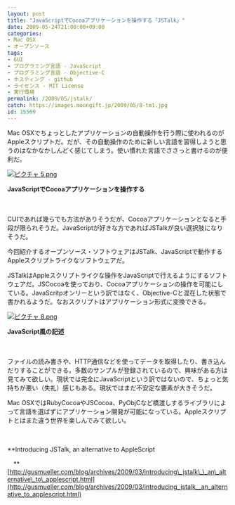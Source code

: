 ```yaml
---
layout: post
title: "JavaScriptでCocoaアプリケーションを操作する「JSTalk」"
date: 2009-05-24T21:00:00+09:00
categories:
- Mac OSX
- オープンソース
tags: 
- GUI
- プログラミング言語 - JavaScript
- プログラミング言語 - Objective-C
- ホスティング - github
- ライセンス - MIT License
- 実行環境
permalink: /2009/05/jstalk/
catch: https://images.moongift.jp/2009/05/8-tm1.jpg
id: 15569
---
```

Mac OSXでちょっとしたアプリケーションの自動操作を行う際に使われるのがAppleスクリプトだ。だが、その自動操作のために新しい言語を習得しようと思うのはなかなかしんどく感じてしまう。使い慣れた言語でささっと書けるのが便利だ。

  

[![ピクチャ 5.png](https://images.moongift.jp/2009/05/5-tm2.jpg)](https://images.moongift.jp/2009/05/52.png)  
  
**JavaScriptでCocoaアプリケーションを操作する**

  

　

  

CUIであれば幾らでも方法がありそうだが、Cocoaアプリケーションとなると手段が限られそうだ。JavaScriptが好きな方であればJSTalkが良い選択肢になりそうだ。

  

今回紹介するオープンソース・ソフトウェアはJSTalk、JavaScriptで動作するAppleスクリプトライクなソフトウェアだ。

  
<!--more-->

JSTalkはAppleスクリプトライクな操作をJavaScriptで行えるようにするソフトウェアだ。JSCocoaを使っており、Cocoaアプリケーションの操作を可能にしている。JavaScritpオンリーという訳ではなく、Objective-Cと混在した状態で書かれるようだ。なおスクリプトはアプリケーション形式に変換できる。

  

[![ピクチャ 8.png](https://images.moongift.jp/2009/05/8-tm1.jpg)](https://images.moongift.jp/2009/05/85.png)  
  
**JavaScript風の記述**

  

　

  

ファイルの読み書きや、HTTP通信などを使ってデータを取得したり、書き込んだりすることができる。多数のサンプルが登録されているので、興味がある方は見てみて欲しい。現状では完全にJavaScriptという訳ではないので、ちょっと気持ちが悪い（失礼）感じもある。現状ではまだ不安定な要素が大きそうだ。

  

Mac OSXではRubyCocoaやJSCocoa、PyObjCなど橋渡しするライブラリによって言語を選ばずにアプリケーション開発が可能になっている。Appleスクリプトとはまた違う世界を楽しんでみて欲しい。

  

　

  

**Introducing JSTalk, an alternative to AppleScript  
  
　**  
  [http://gusmueller.com/blog/archives/2009/03/introducing\_jstalk\_\_an\_alternative\_to\_applescript.html](http://gusmueller.com/blog/archives/2009/03/introducing_jstalk__an_alternative_to_applescript.html)

  
